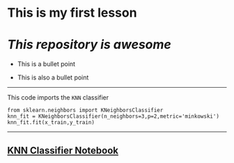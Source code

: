 # **This is my first lesson**
# _This repository is awesome_

- This is a bullet point
* This is also a bullet point
---
This code imports the `KNN` classifier

```pyton
from sklearn.neighbors import KNeighborsClassifier
knn_fit = KNeighborsClassifier(n_neighbors=3,p=2,metric='minkowski')
knn_fit.fit(x_train,y_train)
```
___
## [KNN Classifier Notebook](`https://github.com/shabbirg89/Youtube-2021/blob/main/PCA_Python.ipynb`)
